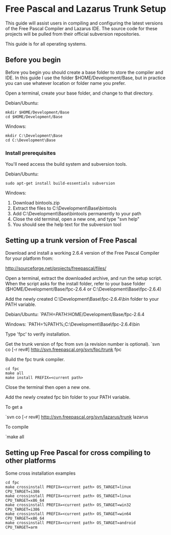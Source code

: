 # Free Pascal and Lazarus Trunk Setup

This guide will assist users in compiling and configuring the latest
versions of the Free Pascal Compiler and Lazarus IDE. The source code
for these projects will be pulled from their official subversion
repositories.

This guide is for all operating systems.

## Before you begin

Before you begin you should create a base folder to store the compiler
and IDE. In this guide I use the folder $HOME/Development/Base, but
in practice you can use whatever location or folder name you prefer.

Open a terminal, create your base folder, and change to that directory.

Debian/Ubuntu:
```
mkdir $HOME/Development/Base
cd $HOME/Development/Base
```
Windows:
```
mkdir C:\Development\Base
cd C:\Development\Base
```

### Install prerequisites

You'll need access the build system and subversion tools.

Debian/Ubuntu:
```
sudo apt-get install build-essentials subversion
```
Windows:

1. Download bintools.zip
2. Extract the files to C:\Development\Base\bintools
3. Add C:\Development\Base\bintools permanently to your path
4. Close the old terminal, open a new one, and type "svn help"
5. You should see the help text for the subversion tool

## Setting up a trunk version of Free Pascal


Download and install a working 2.6.4 version of the Free Pascal 
Compiler for your platform from:

http://sourceforge.net/projects/freepascal/files/

Open a terminal, extract the downloaded archive, and run the setup
script. When the script asks for the install folder, refer to your
base folder ($HOME/Development/Base/fpc-2.6.4 or 
C:\Development\Base\fpc-2.6.4)

Add the newly created C:\Development\Base\fpc-2.6.4\bin folder to your
PATH variable.

Debian/Ubuntu:
`PATH=$PATH:$HOME/Development/Base/fpc-2.6.4

Windows:
`PATH=%PATH%;C:\Development\Base\fpc-2.6.4\bin

Type 'fpc' to verify installation.

Get the trunk version of fpc from svn (a revision number is optional).
`svn co [-r rev#] http://svn.freepascal.org/svn/fpc/trunk fpc

Build the fpc trunk compiler.
```
cd fpc
make all
make install PREFIX=<current path>
```
Close the terminal then open a new one.

Add the newly created fpc bin folder to your PATH variable.

To get a

`svn co [-r rev#] http://svn.freepascal.org/svn/lazarus/trunk lazarus

To compile

`make all

## Setting up Free Pascal for cross compiling to other platforms

Some cross installation examples

```
cd fpc
make crossinstall PREFIX=<current path> OS_TARGET=linux CPU_TARGET=i386
make crossinstall PREFIX=<current path> OS_TARGET=linux CPU_TARGET=x86_64
make crossinstall PREFIX=<current path> OS_TARGET=win32 CPU_TARGET=i386
make crossinstall PREFIX=<current path> OS_TARGET=win64 CPU_TARGET=x86_64
make crossinstall PREFIX=<current path> OS_TARGET=android CPU_TARGET=arm 
```
